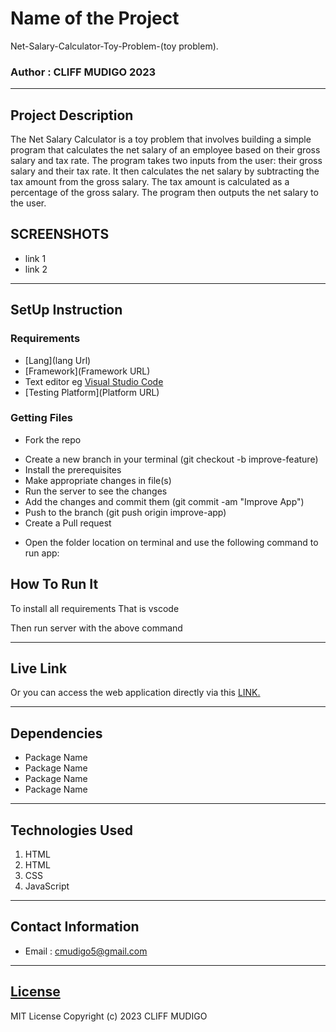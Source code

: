 # Name of the Project
Net-Salary-Calculator-Toy-Problem-(toy problem).
### Author : CLIFF MUDIGO 2023
****
## Project Description
The Net Salary Calculator is a toy problem that involves building a simple program that calculates the net salary of an employee based on their gross salary and tax rate. The program takes two inputs from the user: their gross salary and their tax rate. It then calculates the net salary by subtracting the tax amount from the gross salary. The tax amount is calculated as a percentage of the gross salary. The program then outputs the net salary to the user.

## SCREENSHOTS
- link 1
- link 2


********
## SetUp Instruction
### Requirements
* [Lang](lang Url)
* [Framework](Framework URL)
* Text editor eg [Visual Studio Code](https://code.visualstudio.com/download)
* [Testing Platform](Platform URL)


### Getting Files
* Fork the repo
- Create a new branch in your terminal (git checkout -b improve-feature)
- Install the prerequisites
- Make appropriate changes in file(s)
- Run the server to see the changes
- Add the changes and commit them (git commit -am "Improve App")
- Push to the branch (git push origin improve-app)
- Create a Pull request
* Open the folder location on terminal and use the following command to run app:

## How To Run It

To install all requirements That is vscode


Then run server with the above command
*****
## Live Link
Or you can access the web application directly via this [LINK.](link)
*****
## Dependencies
- Package Name
- Package Name
- Package Name
- Package Name
*****
## Technologies Used
1. HTML
2. HTML
3. CSS
4. JavaScript
*****
## Contact Information
* Email : cmudigo5@gmail.com
*****
## [License](LICENSE)
MIT License
Copyright (c) 2023 CLIFF MUDIGO